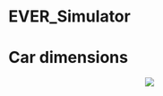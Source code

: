 # EVER_Simulator
# Car dimensions

<p align="center">
  
  <img src="https://github.com/ebrahimabdelghfar/EVER_Simulator/assets/81301684/8abec1c1-7d02-4818-b38a-c229ee6689ec" />
  

</p>
